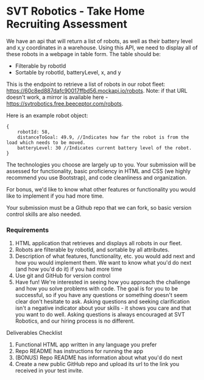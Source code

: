 # SVT Robotics - Take Home Recruiting Assessment

We have an api that will return a list of robots, as well as their battery level and x,y coordinates in a warehouse. Using this API, we need to display all of these robots in a webpage in table form. The table should be:
- Filterable by robotId
- Sortable by robotId, batteryLevel, x, and y

This is the endpoint to retrieve a list of robots in our robot fleet: https://60c8ed887dafc90017ffbd56.mockapi.io/robots. Note: if that URL doesn't work, a mirror is available here - https://svtrobotics.free.beeceptor.com/robots.

Here is an example robot object:
```
{
    robotId: 58,
    distanceToGoal: 49.9, //Indicates how far the robot is from the load which needs to be moved.
    batteryLevel: 30 //Indicates current battery level of the robot.
}
```

The technologies you choose are largely up to you. Your submission will be assessed for functionality, basic proficiency in HTML and CSS (we highly recommend you use Bootstrap), and code cleanliness and organization.

For bonus, we'd like to know what other features or functionality you would like to implement if you had more time.

Your submission must be a Github repo that we can fork, so basic version control skills are also needed.

### Requirements

1. HTML application that retrieves and displays all robots in our fleet.
2. Robots are filterable by robotId, and sortable by all attributes.
3. Description of what features, functionality, etc. you would add next and how you would implement them. We want to know what you'd do next (and how you'd do it) if you had more time
4. Use git and GitHub for version control
5. Have fun! We're interested in seeing how you approach the challenge and how you solve problems with code. The goal is for you to be successful, so if you have any questions or something doesn't seem clear don't hesitate to ask. Asking questions and seeking clarification isn't a negative indicator about your skills - it shows you care and that you want to do well. Asking questions is always encouraged at SVT Robotics, and our hiring process is no different.

Deliverables Checklist

1. Functional HTML app written in any language you prefer
2. Repo README has instructions for running the app
3. (BONUS) Repo README has information about what you'd do next
4. Create a new public GitHub repo and upload its url to the link you received in your test invite.